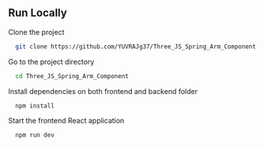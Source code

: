 ## Run Locally

Clone the project

```bash
  git clone https://github.com/YUVRAJg37/Three_JS_Spring_Arm_Component
```

Go to the project directory

```bash
  cd Three_JS_Spring_Arm_Component
```

Install dependencies on both frontend and backend folder

```bash
  npm install
```

Start the frontend React application

```bash
  npm run dev
```
